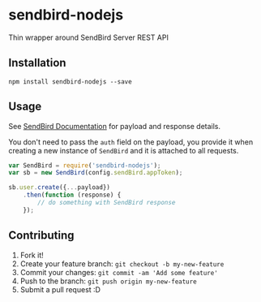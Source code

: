 # sendbird-nodejs
Thin wrapper around SendBird Server REST API


## Installation
`npm install sendbird-nodejs --save`


## Usage
See [SendBird Documentation](https://docs.sendbird.com/platform) for payload and response details.

You don't need to pass the `auth` field on the payload, you provide it when creating a new instance of `SendBird` and it is attached to all requests.

```javascript
var SendBird = require('sendbird-nodejs');
var sb = new SendBird(config.sendBird.appToken);

sb.user.create({...payload})
    .then(function (response) {
        // do something with SendBird response    
    });
```


## Contributing
1. Fork it!
2. Create your feature branch: `git checkout -b my-new-feature`
3. Commit your changes: `git commit -am 'Add some feature'`
4. Push to the branch: `git push origin my-new-feature`
5. Submit a pull request :D
 
